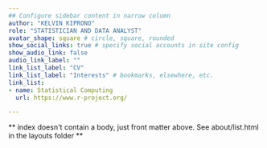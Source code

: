 ```yaml
---
## Configure sidebar content in narrow column
author: "KELVIN KIPRONO"
role: "STATISTICIAN AND DATA ANALYST"
avatar_shape: square # circle, square, rounded
show_social_links: true # specify social accounts in site config
show_audio_link: false
audio_link_label: ""
link_list_label: "CV"
link_list_label: "Interests" # bookmarks, elsewhere, etc.
link_list:
- name: Statistical Computing
  url: https://www.r-project.org/

---
```


** index doesn't contain a body, just front matter above.
See about/list.html in the layouts folder **
